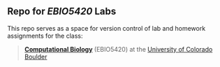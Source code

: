 ##  Repo for _EBIO5420_ Labs

This repo serves as a space for version control of lab and homework assignments for the class: 

> [**Computational Biology**](https://github.com/flaxmans/CompBio_on_git) (EBIO5420) at the [University of Colorado Boulder](https://www.colorado.edu/)



